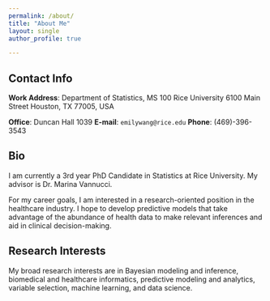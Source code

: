 ```yaml
---
permalink: /about/
title: "About Me"
layout: single
author_profile: true

---
```


## Contact Info
**Work Address**:
Department of Statistics, MS 100
Rice University
6100 Main Street
Houston, TX 77005, USA

**Office**: Duncan Hall 1039
**E-mail**: `emilywang@rice.edu`
**Phone**: (469)-396-3543

## Bio
I am currently a 3rd year PhD Candidate in Statistics at Rice University. My advisor is Dr. Marina Vannucci. 

For my career goals, I am interested in a research-oriented position in the healthcare industry. I hope to develop predictive models that take advantage of the abundance of health data to make relevant inferences and aid in clinical decision-making. 

## Research Interests
My broad research interests are in Bayesian modeling and inference, biomedical and healthcare informatics, predictive modeling and analytics, variable selection, machine learning, and data science. 
